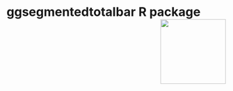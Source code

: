 # ggsegmentedtotalbar R package<img width = 150px height = 150px src="https://github.com/user-attachments/assets/73d1a505-64c0-4329-9bf3-01c203412662" align="right" />
